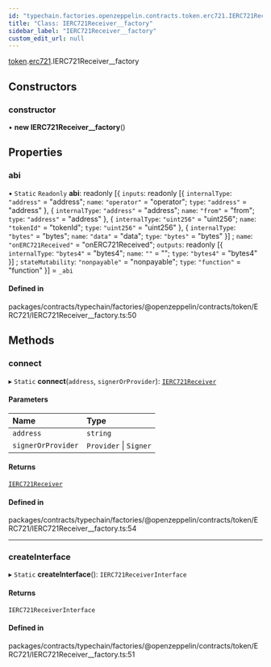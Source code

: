 ```yaml
---
id: "typechain.factories.openzeppelin.contracts.token.erc721.IERC721Receiver__factory"
title: "Class: IERC721Receiver__factory"
sidebar_label: "IERC721Receiver__factory"
custom_edit_url: null
---
```


[token](../namespaces/typechain.factories.openzeppelin.contracts.token.md).[erc721](../namespaces/typechain.factories.openzeppelin.contracts.token.erc721.md).IERC721Receiver__factory

## Constructors

### constructor

• **new IERC721Receiver__factory**()

## Properties

### abi

▪ `Static` `Readonly` **abi**: readonly [{ `inputs`: readonly [{ `internalType`: ``"address"`` = "address"; `name`: ``"operator"`` = "operator"; `type`: ``"address"`` = "address" }, { `internalType`: ``"address"`` = "address"; `name`: ``"from"`` = "from"; `type`: ``"address"`` = "address" }, { `internalType`: ``"uint256"`` = "uint256"; `name`: ``"tokenId"`` = "tokenId"; `type`: ``"uint256"`` = "uint256" }, { `internalType`: ``"bytes"`` = "bytes"; `name`: ``"data"`` = "data"; `type`: ``"bytes"`` = "bytes" }] ; `name`: ``"onERC721Received"`` = "onERC721Received"; `outputs`: readonly [{ `internalType`: ``"bytes4"`` = "bytes4"; `name`: ``""`` = ""; `type`: ``"bytes4"`` = "bytes4" }] ; `stateMutability`: ``"nonpayable"`` = "nonpayable"; `type`: ``"function"`` = "function" }] = `_abi`

#### Defined in

packages/contracts/typechain/factories/@openzeppelin/contracts/token/ERC721/IERC721Receiver__factory.ts:50

## Methods

### connect

▸ `Static` **connect**(`address`, `signerOrProvider`): [`IERC721Receiver`](../interfaces/typechain.openzeppelin.contracts.token.erc721.IERC721Receiver.md)

#### Parameters

| Name | Type |
| :------ | :------ |
| `address` | `string` |
| `signerOrProvider` | `Provider` \| `Signer` |

#### Returns

[`IERC721Receiver`](../interfaces/typechain.openzeppelin.contracts.token.erc721.IERC721Receiver.md)

#### Defined in

packages/contracts/typechain/factories/@openzeppelin/contracts/token/ERC721/IERC721Receiver__factory.ts:54

___

### createInterface

▸ `Static` **createInterface**(): `IERC721ReceiverInterface`

#### Returns

`IERC721ReceiverInterface`

#### Defined in

packages/contracts/typechain/factories/@openzeppelin/contracts/token/ERC721/IERC721Receiver__factory.ts:51

